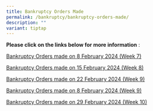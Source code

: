 ```yaml
---
title: Bankruptcy Orders Made
permalink: /bankruptcy/bankruptcy-orders-made/
description: ""
variant: tiptap
---
```

<p><strong>Please click on the links below for more information</strong>&nbsp;:</p>
<p></p>
<p><a href="/files/BOs Made/Bankruptcy_Orders_made_on_8_February_2024__Week_7_.pdf" rel="noopener noreferrer nofollow" target="_blank">Bankruptcy Orders made on 8 February 2024 (Week 7)</a>
</p>
<p><a href="/files/BOs Made/Bankruptcy_Orders_made_on_15_February_2024__Week_8_.pdf" rel="noopener noreferrer nofollow" target="_blank">Bankruptcy Orders made on 15 February 2024 (Week 8)</a>
</p>
<p><a href="/files/BOs Made/Bankruptcy_Orders_made_on_22_February_2024__Week_9_.pdf" rel="noopener noreferrer nofollow" target="_blank">Bankruptcy Orders made on 22 February 2024 (Week 9)</a>
</p>
<p><a href="/files/BOs Made/Bankruptcy_Orders_made_on_8_February_2024__Week_9_.pdf" rel="noopener noreferrer nofollow" target="_blank">Bankruptcy Orders made on 8 February 2024 (Week 9)</a>
</p>
<p><a href="/files/BOs Made/Bankruptcy_Orders_made_on_29_February_2024__Week_10_.pdf" rel="noopener noreferrer nofollow" target="_blank">Bankruptcy Orders made on 29 February 2024 (Week 10)</a>
</p>